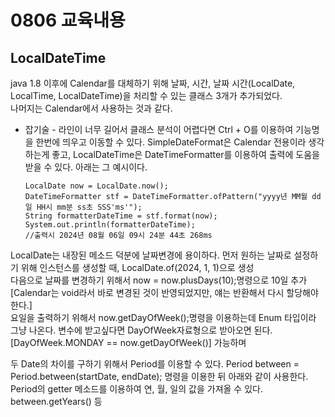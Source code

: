 # 0806 교육내용
## LocalDateTime
 java 1.8 이후에 Calendar를 대체하기 위해 날짜, 시간, 날짜 시간(LocalDate, LocalTime, LocalDateTime)을 처리할 수 있는 클래스 3개가 추가되었다.<br/>
 나머지는 Calendar에서 사용하는 것과 같다.
 * 잡기술 - 라인이 너무 길어서 클래스 분석이 어렵다면 Ctrl + O를 이용하여 기능명을 한번에 띄우고 이동할 수 있다.
 SimpleDateFormat은 Calendar 전용이라 생각하는게 좋고, LocalDateTime은 DateTimeFormatter를 이용하여 출력에 도움을 받을 수 있다. 아래는 그 예시이다.

       LocalDate now = LocalDate.now();
       DateTimeFormatter stf = DateTimeFormatter.ofPattern("yyyy년 MM월 dd일 HH시 mm분 ss초 SSS'ms'");
       String formatterDateTime = stf.format(now);
       System.out.println(formatterDateTime);
       //출력시 2024년 08월 06일 09시 24분 44초 268ms
 LocalDate는 내장된 메소드 덕분에 날짜변경에 용이하다. 먼저 원하는 날짜로 설정하기 위해 인스턴스를 생성할 때, LocalDate.of(2024, 1, 1)으로 생성<br/>
 다음으로 날짜를 변경하기 위해서 now = now.plusDays(10);명령으로 10일 추가[Calendar는 void라서 바로 변경된 것이 반영되었지만, 얘는 반환해서 다시 할당해야 한다.]<br/>
 요일을 출력하기 위해서 now.getDayOfWeek();명령을 이용하는데 Enum 타입이라 그냥 나온다. 변수에 받고싶다면 DayOfWeek자료형으로 받아오면 된다. [DayOfWeek.MONDAY == now.getDayOfWeek()] 가능하며

 두 Date의 차이를 구하기 위해서 Period를 이용할 수 있다. Period between = Period.between(startDate, endDate); 명령을 이용한 뒤 아래와 같이 사용한다.<br/>
 Period의 getter 메소드를 이용하여 연, 월, 일의 값을 가져올 수 있다. between.getYears() 등

 
 
 
 
 
    
 
 
